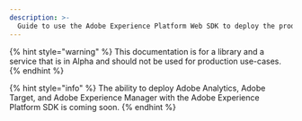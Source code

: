```yaml
---
description: >-
  Guide to use the Adobe Experience Platform Web SDK to deploy the products in the Adobe Experience Cloud
---
```


{% hint style="warning" %}
This documentation is for a library and a service that is in Alpha and should not be used for production use-cases.
{% endhint %}

{% hint style="info" %}
The ability to deploy Adobe Analytics, Adobe Target, and Adobe Experience Manager with the Adobe Experience Platform SDK is coming soon.
{% endhint %}